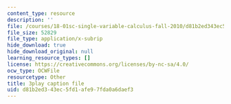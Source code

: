 ```yaml
---
content_type: resource
description: ''
file: /courses/18-01sc-single-variable-calculus-fall-2010/d81b2ed343ec5fd1afe97fda0a6daef3_Pd2xP5zDsRw.vtt
file_size: 52829
file_type: application/x-subrip
hide_download: true
hide_download_original: null
learning_resource_types: []
license: https://creativecommons.org/licenses/by-nc-sa/4.0/
ocw_type: OCWFile
resourcetype: Other
title: 3play caption file
uid: d81b2ed3-43ec-5fd1-afe9-7fda0a6daef3
---
```

